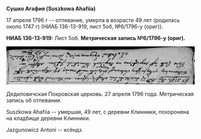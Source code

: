**Сушко Агафия (Suszkowa Ahafiia)**

17 апреля 1796 г -- отпевание, умерла в возрасте 49 лет (родилась около
1747 г) (НИАБ 136-13-919, лист 5об, №6/1796-у (ориг)).

**НИАБ 136-13-919:** Лист 5об. **Метрическая запись №6/1796-у (ориг).**

![](./media/ae40a963aa770ed576015228a1bf7f22c4f24dd0.png)

Дедиловичская Покровская церковь. 27 апреля 1796 года. Метрическая
запись об отпевании.

Suszkowa Ahafiia -- умершая, 49 лет, с деревни Клинники, похоронена на
кладбище деревни Клинники.

Jazgunowicz Antoni -- ксёндз.
